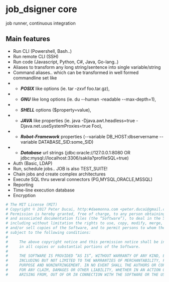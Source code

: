 # job_dsigner core
job runner, continuous integration

## Main features

- Run CLI (Powershell, Bash..)
- Run remote CLI (SSH)
- Run code (Javascript, Python, C#, Java, Go-lang..)
- Aliases to transform any long string/sentence into single variable/string
- Command aliases.. 
  which can be transformed in well formed commandline set like
 - - ***POSIX*** like options (ie. tar -zxvf foo.tar.gz), 
 - - ***GNU*** like long options (ie. du --human -readable --max-depth=1), 
 - - ***SHELL*** options ($property=value), 
 - - ***JAVA*** like properties (ie. java -Djava.awt.headless=true - Djava.net.useSystemProxies=true Foo), 
 - - ***Robot-Framework*** properties (--variable DB_HOST:dbservername --variable DATABASE_SID:some_SID) 
 - - ***Database*** url strings (jdbc:oracle://127.0.0.1:8080 OR jdbc:mysql://localhost:3306/sakila?profileSQL=true)
- Auth (Basic, LDAP)
- Run, schedule jobs.. JOB is also TEST_SUITE!
- Chain jobs and create complex architectures
- Execute SQL thru several connectors (PG,MYSQL,ORACLE,MSSQL)
- Reporting
- Time-line execution database
- Encryption

```bash
# The MIT License (MIT)
# Copyright © 2017 Peter Ducai, http:#daemonna.com <peter.ducai@gmail.com>
# Permission is hereby granted, free of charge, to any person obtaining a copy of this software
# and associated documentation files (the “Software”), to deal in the Software without restriction,
# including without limitation the rights to use, copy, modify, merge, publish, distribute, sublicense,
# and/or sell copies of the Software, and to permit persons to whom the Software is furnished to do so,
# subject to the following conditions:
#
#     The above copyright notice and this permission notice shall be included
#     in all copies or substantial portions of the Software.
#
#     THE SOFTWARE IS PROVIDED “AS IS”, WITHOUT WARRANTY OF ANY KIND, EXPRESS OR IMPLIED,
#     INCLUDING BUT NOT LIMITED TO THE WARRANTIES OF MERCHANTABILITY, FITNESS FOR A PARTICULAR
#     PURPOSE AND NONINFRINGEMENT. IN NO EVENT SHALL THE AUTHORS OR COPYRIGHT HOLDERS BE LIABLE
#     FOR ANY CLAIM, DAMAGES OR OTHER LIABILITY, WHETHER IN AN ACTION OF CONTRACT, TORT OR OTHERWISE,
#     ARISING FROM, OUT OF OR IN CONNECTION WITH THE SOFTWARE OR THE USE OR OTHER DEALINGS IN THE SOFTWARE
```